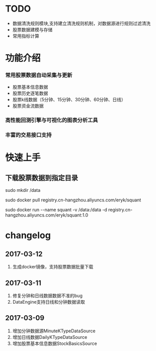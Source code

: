 # TODO 
* 数据清洗规则模块,支持建立清洗规则机制，对数据源进行规则过滤清洗
* 股票数据建模与存储
* 常用指标计算

# 功能介绍

### 常用股票数据自动采集与更新

* 股票基本信息数据
* 股票历史逐笔数据
* 股票k线数据（5分钟、15分钟、30分钟、60分钟、日线）
* 股票资金流数据 

### 高性能回测引擎与可视化的图表分析工具

### 丰富的交易接口支持
 
# 快速上手

## 下载股票数据到指定目录

sudo mkdir /data

sudo docker pull registry.cn-hangzhou.aliyuncs.com/eryk/squant

sudo docker run --name squant -v /data:/data -d registry.cn-hangzhou.aliyuncs.com/eryk/squant:1.0

# changelog

## 2017-03-12

1. 生成docker镜像，支持股票数据批量下载

## 2017-03-11

1. 修复分钟和日线数据数据不准的bug
2. DataEngine支持日线和分钟数据读取

## 2017-03-09
1. 增加分钟数据源MinuteKTypeDataSource
2. 增加日线数据DailyKTypeDataSource
3. 增加股票基本信息数据StockBasicsSource
